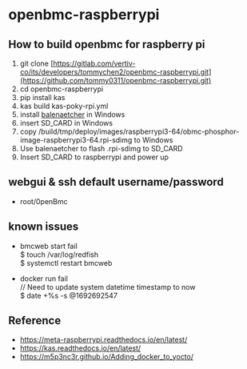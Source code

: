 # openbmc-raspberrypi

## How to build openbmc for raspberry pi
1. git clone [https://gitlab.com/vertiv-co/its/developers/tommychen2/openbmc-raspberrypi.git](https://github.com/tommy0311/openbmc-raspberrypi.git)
2. cd openbmc-raspberrypi
3. pip install kas
4. kas build kas-poky-rpi.yml
5. install [balenaetcher](https://etcher.balena.io/) in Windows
6. insert SD_CARD in Windows
7. copy /build/tmp/deploy/images/raspberrypi3-64/obmc-phosphor-image-raspberrypi3-64.rpi-sdimg to Windows
8. Use balenaetcher to flash .rpi-sdimg to SD_CARD
9. Insert SD_CARD to raspberrypi and power up

## webgui & ssh default username/password
- root/0penBmc

## known issues
- bmcweb start fail <br/>
$ touch /var/log/redfish <br/>
$ systemctl restart bmcweb

- docker run fail <br/>
// Need to update system datetime timestamp to now <br/>
$ date +%s -s @1692692547 

## Reference
- https://meta-raspberrypi.readthedocs.io/en/latest/
- https://kas.readthedocs.io/en/latest/
- https://m5p3nc3r.github.io/Adding_docker_to_yocto/

